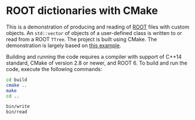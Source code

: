 # ROOT dictionaries with CMake

This is a demonstration of producing and reading of [ROOT](https://root.cern.ch) files with custom objects.
An `std::vector` of objects of a user-defined class is written to or read from a ROOT `TTree`.
The project is built using CMake.
The demonstration is largely based on [this example](https://root-forum.cern.ch/t/shared-object-with-cmake/18645/3).

Building and running the code requires a compiler with support of C++14 standard, CMake of version 2.8 or newer, and ROOT 6.
To build and run the code, execute the following commands:
```sh
cd build
cmake ..
make
cd ..

bin/write
bin/read
```
